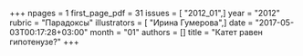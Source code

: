 +++
npages = 1
first_page_pdf = 31
issues = [ "2012_01",]
year = "2012"
rubric = "Парадоксы"
illustrators = [ "Ирина Гумерова",]
date = "2017-05-03T00:17:28+03:00"
month = "01"
authors = []
title = "Катет равен гипотенузе?"
+++
